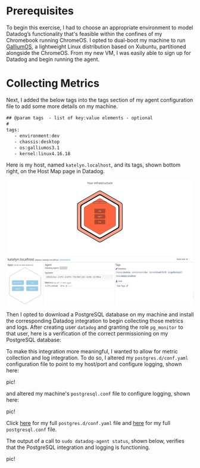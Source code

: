 # Prerequisites

To begin this exercise, I had to choose an appropriate environment to model Datadog’s functionality that's feasible within the confines of my Chromebook running ChromeOS. I opted to dual-boot my machine to run [GalliumOS](https://galliumos.org/), a lightweight Linux distribution based on Xubuntu, partitioned alongside the ChromeOS. From my new VM, I was easily able to sign up for Datadog and begin running the agent.  

# Collecting Metrics 
Next, I added the below tags into the tags section of my agent configuration file to add some more details on my machine.

```
## @param tags  - list of key:value elements - optional
#
tags:
   - environment:dev
   - chassis:desktop
   - os:galliumos3.1
   - kernel:linux4.16.18
```

Here is my host, named `katelyn.localhost`, and its tags, shown bottom right, on the Host Map page in Datadog.

![My host with tags](host_with_tags.png)

Then I opted to download a PostgreSQL database on my machine and install the corresponding Datadog integration to begin collecting those metrics and logs.  After creating user `datadog` and granting the role `pg_monitor` to that user,  here is a verification of the correct permissioning on my PostgreSQL database:

To make this integration more meaningful, I wanted to allow for metric collection and log integration.  To do so, I altered my `postgres.d/conf.yaml` configuration file to point to my host/port and configure logging, shown here: 

pic!

and altered my machine's `postgresql.conf` file to configure logging, shown here:

pic!

Click [here](link!) for my full `postgres.d/conf.yaml` file and [here](link!) for my full `postgresql.conf` file.  

The output of a call to `sudo datadog-agent status`, shown below, verifies that the PostgreSQL integration and logging is functioning.  

pic! 


